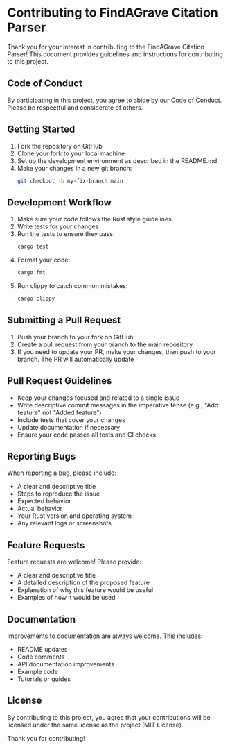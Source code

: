 # Contributing to FindAGrave Citation Parser

Thank you for your interest in contributing to the FindAGrave Citation Parser! This document provides guidelines and instructions for contributing to this project.

## Code of Conduct

By participating in this project, you agree to abide by our Code of Conduct. Please be respectful and considerate of others.

## Getting Started

1. Fork the repository on GitHub
2. Clone your fork to your local machine
3. Set up the development environment as described in the README.md
4. Make your changes in a new git branch:
   ```bash
   git checkout -b my-fix-branch main
   ```

## Development Workflow

1. Make sure your code follows the Rust style guidelines
2. Write tests for your changes
3. Run the tests to ensure they pass:
   ```bash
   cargo test
   ```
4. Format your code:
   ```bash
   cargo fmt
   ```
5. Run clippy to catch common mistakes:
   ```bash
   cargo clippy
   ```

## Submitting a Pull Request

1. Push your branch to your fork on GitHub
2. Create a pull request from your branch to the main repository
3. If you need to update your PR, make your changes, then push to your branch. The PR will automatically update

## Pull Request Guidelines

* Keep your changes focused and related to a single issue
* Write descriptive commit messages in the imperative tense (e.g., "Add feature" not "Added feature")
* Include tests that cover your changes
* Update documentation if necessary
* Ensure your code passes all tests and CI checks

## Reporting Bugs

When reporting a bug, please include:

* A clear and descriptive title
* Steps to reproduce the issue
* Expected behavior
* Actual behavior
* Your Rust version and operating system
* Any relevant logs or screenshots

## Feature Requests

Feature requests are welcome! Please provide:

* A clear and descriptive title
* A detailed description of the proposed feature
* Explanation of why this feature would be useful
* Examples of how it would be used

## Documentation

Improvements to documentation are always welcome. This includes:

* README updates
* Code comments
* API documentation improvements
* Example code
* Tutorials or guides

## License

By contributing to this project, you agree that your contributions will be licensed under the same license as the project (MIT License).

Thank you for contributing!